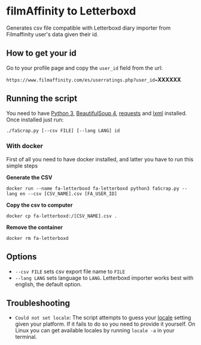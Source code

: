 # filmAffinity to Letterboxd

Generates csv file compatible with Letterboxd diary importer from Filmaffinity user's data given their id.

## How to get your id

Go to your profile page and copy the `user_id` field from the url:

`https://www.filmaffinity.com/es/userratings.php?user_id=`**XXXXXX**

## Running the script

You need to have [Python 3](https://www.python.org/downloads), [BeautifulSoup 4](https://www.crummy.com/software/BeautifulSoup/bs4/doc/#installing-beautiful-soup), [requests](https://requests.readthedocs.io/en/master/) and [lxml](https://lxml.de/) installed. Once installed just run:

``` sh
./faScrap.py [--csv FILE] [--lang LANG] id
```

### With docker

First of all you need to have docker installed, and latter you have to run this simple steps

**Generate the CSV**

`docker run --name fa-letterboxd fa-letterboxd python3 faScrap.py --lang en --csv [CSV_NAME].csv [FA_USER_ID]`

**Copy the csv to computer**

`docker cp fa-letterboxd:/[CSV_NAME].csv .`

**Remove the container**

`docker rm fa-letterboxd`

## Options

- `--csv FILE` sets csv export file name to `FILE`
- `--lang LANG` sets language to `LANG`. Letterboxd importer works best with english, the default option.

## Troubleshooting

- `Could not set locale`: The script attempts to guess your [locale](https://en.wikipedia.org/wiki/Locale_(computer_software)) setting given your platform. If it fails to do so you need to provide it yourself. On Linux you can get available locales by running `locale -a` in your terminal.
